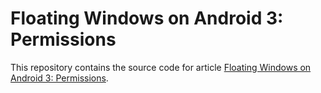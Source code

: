 # Floating Windows on Android 3: Permissions

This repository contains the source code for article [Floating Windows on Android 3: Permissions](https://localazy.com/blog/floating-windows-on-android-3-permissions).

